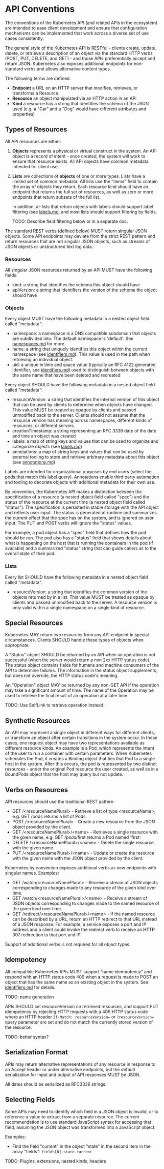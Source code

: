 API Conventions
===============

The conventions of the Kubernetes API (and related APIs in the ecosystem) are intended to ease client development and ensure that configuration mechanisms can be implemented that work across a diverse set of use cases consistently.

The general style of the Kubernetes API is RESTful - clients create, update, delete, or retrieve a description of an object via the standard HTTP verbs (POST, PUT, DELETE, and GET) - and those APIs preferentially accept and return JSON. Kubernetes also exposes additional endpoints for non-standard verbs and allows alternative content types.

The following terms are defined:

* **Endpoint** a URL on an HTTP server that modifies, retrieves, or transforms a Resource.
* **Resource** an object manipulated via an HTTP action in an API
* **Kind** a resource has a string that identifies the schema of the JSON used (e.g. a "Car" and a "Dog" would have different attributes and properties)

Types of Resources
------------------

All API resources are either:

1. **Objects** represents a physical or virtual construct in the system. An API object is a record of intent - once created, the system will work to ensure that resource exists. All API objects have common metadata intended for client use.
2. **Lists** are collections of **objects** of one or more types. Lists have a limited set of common metadata. All lists use the "items" field to contain the array of objects they return. Each resource kind should have an endpoint that returns the full set of resources, as well as zero or more endpoints that return subsets of the full list.

   In addition, all lists that return objects with labels should support label filtering (see [labels.md](labels.md), and most lists should support filtering by fields.

   TODO: Describe field filtering below or in a separate doc.

The standard REST verbs (defined below) MUST return singular JSON objects. Some API endpoints may deviate from the strict REST pattern and return resources that are not singular JSON objects, such as streams of JSON objects or unstructured text log data.


### Resources

All singular JSON resources returned by an API MUST have the following fields:

* kind: a string that identifies the schema this object should have
* apiVersion: a string that identifiers the version of the schema the object should have


### Objects

Every object MUST have the following metadata in a nested object field called "metadata":

* namespace: a namespace is a DNS compatible subdomain that objects are subdivided into. The default namespace is 'default'.  See [namespaces.md](namespaces.md) for more.
* name: a string that uniquely identifies this object within the current namespace (see [identifiers.md](identifiers.md)). This value is used in the path when retrieving an individual object.
* uid: a unique in time and space value (typically an RFC 4122 generated identifier, see [identifiers.md](identifiers.md)) used to distinguish between objects with the same name that have been deleted and recreated

Every object SHOULD have the following metadata in a nested object field called "metadata":

* resourceVersion: a string that identifies the internal version of this object that can be used by clients to determine when objects have changed. This value MUST be treated as opaque by clients and passed unmodified back to the server. Clients should not assume that the resource version has meaning across namespaces, different kinds of resources, or different servers.
* creationTimestamp: a string representing an RFC 3339 date of the date and time an object was created
* labels: a map of string keys and values that can be used to organize and categorize objects (see [labels.md](labels.md))
* annotations: a map of string keys and values that can be used by external tooling to store and retrieve arbitrary metadata about this object (see [annotations.md](annotations.md))

Labels are intended for organizational purposes by end users (select the pods that match this label query). Annotations enable third party automation and tooling to decorate objects with additional metadata for their own use.

By convention, the Kubernetes API makes a distinction between the specification of a resource (a nested object field called "spec") and the status of the resource at the current time (a nested object field called "status"). The specification is persisted in stable storage with the API object and reflects user input. The status is generated at runtime and summarizes the current effect that the spec has on the system, and is ignored on user input. The PUT and POST verbs will ignore the "status" values.

For example, a pod object has a "spec" field that defines how the pod should be run. The pod also has a "status" field that shows details about what is happening on the host that is running the containers in the pod (if available) and a summarized "status" string that can guide callers as to the overall state of their pod.


### Lists

Every list SHOULD have the following metadata in a nested object field called "metadata":

* resourceVersion: a string that identifies the common version of the objects returned by in a list. This value MUST be treated as opaque by clients and passed unmodified back to the server. A resource version is only valid within a single namespace on a single kind of resource.


Special Resources
-----------------

Kubernetes MAY return two resources from any API endpoint in special circumstances. Clients SHOULD handle these types of objects when appropriate.

A "Status" object SHOULD be returned by an API when an operation is not successful (when the server would return a non 2xx HTTP status code). The status object contains fields for humans and machine consumers of the API to determine failures. The information in the status object supplements, but does not override, the HTTP status code's meaning.

An "Operation" object MAY be returned by any non-GET API if the operation may take a significant amount of time. The name of the Operation may be used to retrieve the final result of an operation at a later time.

TODO: Use SelfLink to retrieve operation instead.


Synthetic Resources
-------------------

An API may represent a single object in different ways for different clients, or transform an object after certain transitions in the system occur. In these cases, one request object may have two representations available as different resource kinds. An example is a Pod, which represents the intent of the user to run a container with certain parameters. When Kubernetes schedules the Pod, it creates a Binding object that ties that Pod to a single host in the system. After this occurs, the pod is represented by two distinct resources - under the original Pod resource the user created, as well as in a BoundPods object that the host may query but not update.


Verbs on Resources
------------------

API resources should use the traditional REST pattern:

* GET /&lt;resourceNamePlural&gt; - Retrieve a list of type &lt;resourceName&gt;, e.g. GET /pods returns a list of Pods.
* POST /&lt;resourceNamePlural&gt; - Create a new resource from the JSON object provided by the client.
* GET /&lt;resourceNamePlural&gt;/&lt;name&gt; - Retrieves a single resource with the given name, e.g. GET /pods/first returns a Pod named 'first'.
* DELETE /&lt;resourceNamePlural&gt;/&lt;name&gt;  - Delete the single resource with the given name.
* PUT /&lt;resourceNamePlural&gt;/&lt;name&gt; - Update or create the resource with the given name with the JSON object provided by the client.

Kubernetes by convention exposes additional verbs as new endpoints with singular names. Examples:

* GET /watch/&lt;resourceNamePlural&gt; - Receive a stream of JSON objects corresponding to changes made to any resource of the given kind over time.
* GET /watch/&lt;resourceNamePlural&gt;/&lt;name&gt; - Receive a stream of JSON objects corresponding to changes made to the named resource of the given kind over time.
* GET /redirect/&lt;resourceNamePlural&gt;/&lt;name&gt; - If the named resource can be described by a URL, return an HTTP redirect to that URL instead of a JSON response. For example, a service exposes a port and IP address and a client could invoke the redirect verb to receive an HTTP 307 redirection to that port and IP.

Support of additional verbs is not required for all object types.


Idempotency
-----------

All compatible Kubernetes APIs MUST support "name idempotency" and respond with an HTTP status code 409 when a request is made to POST an object that has the same name as an existing object in the system. See [identifiers.md](identifiers.md) for details.

TODO: name generation

APIs SHOULD set resourceVersion on retrieved resources, and support PUT idempotency by rejecting HTTP requests with a 409 HTTP status code where an HTTP header `If-Match: resourceVersion=` or `?resourceVersion=` query parameter are set and do not match the currently stored version of the resource.

TODO: better syntax?


Serialization Format
--------------------

APIs may return alternative representations of any resource in response to an Accept header or under alternative endpoints, but the default serialization for input and output of API responses MUST be JSON.

All dates should be serialized as RFC3339 strings.


Selecting Fields
----------------

Some APIs may need to identify which field in a JSON object is invalid, or to reference a value to extract from a separate resource. The current recommendation is to use standard JavaScript syntax for accessing that field, assuming the JSON object was transformed into a JavaScript object.

Examples:

* Find the field "current" in the object "state" in the second item in the array "fields": `fields[0].state.current`

TODO: Plugins, extensions, nested kinds, headers
